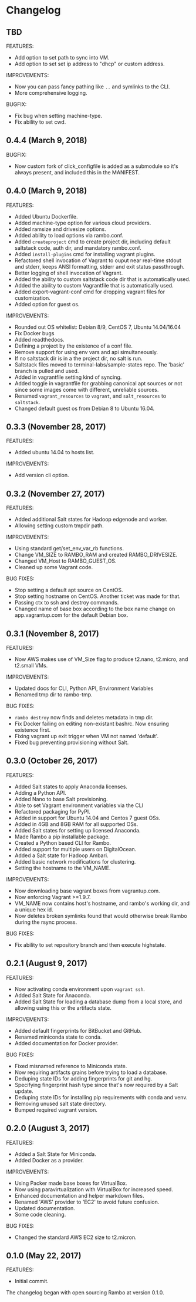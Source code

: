 # Changelog

## TBD

FEATURES:

- Add option to set path to sync into VM.
- Add option to set set ip address to "dhcp" or custom address.

IMPROVEMENTS:

- Now you can pass fancy pathing like `..` and symlinks to the CLI.
- More comprehensive logging.

BUGFIX:

- Fix bug when setting machine-type.
- Fix ability to set cwd.

## 0.4.4 (March 9, 2018)

BUGFIX:

- Now custom fork of click_configfile is added as a submodule so it's always present, and included this in the MANIFEST.

## 0.4.0 (March 9, 2018)

FEATURES:

- Added Ubuntu Dockerfile.
- Added machine-type option for various cloud providers.
- Added ramsize and drivesize options.
- Added ability to load options via rambo.conf.
- Added `createproject` cmd to create project dir, including default
  saltstack code, auth dir, and mandatory rambo.conf.
- Added `install-plugins` cmd for installing vagrant plugins.
- Refactored shell invocation of Vagrant to ouput near real-time stdout
  and stderr, keeps ANSI formatting, stderr and exit status passthrough.
- Better logging of shell invocation of Vagrant.
- Added the ability to custom saltstack code dir that is automatically used.
- Added the ability to custom Vagrantfile that is automatically used.
- Added export-vagrant-conf cmd for dropping vagrant files for customization.
- Added option for guest os.

IMPROVEMENTS:

- Rounded out OS whitelist: Debian 8/9, CentOS 7, Ubuntu 14.04/16.04
- Fix Docker bugs
- Added readthedocs.
- Defining a project by the existence of a conf file.
- Remove support for using env vars and api simultaneously.
- If no saltstack dir is in a the project dir, no salt is run.
- Saltstack files moved to terminal-labs/sample-states repo.
  The 'basic' branch is pulled and used.
- Added in vagrantfile setting kind of syncing.
- Added toggle in vagrantfile for grabbing canonical apt sources or not
  since some images come with different, unreliable sources.
- Renamed `vagrant_resources` to `vagrant`, and `salt_resources` to `saltstack`.
- Changed default guest os from Debian 8 to Ubuntu 16.04.

## 0.3.3 (November 28, 2017)

FEATURES:

- Added ubuntu 14.04 to hosts list.

IMPROVEMENTS:

- Add version cli option.

## 0.3.2 (November 27, 2017)

FEATURES:

- Added additional Salt states for Hadoop edgenode and worker.
- Allowing setting custom tmpdir path.

IMPROVEMENTS:

- Using standard get/set_env_var_rb functions.
- Change VM_SIZE to RAMBO_RAM and created RAMBO_DRIVESIZE.
- Changed VM_Host to RAMBO_GUEST_OS.
- Cleaned up some Vagrant code.

BUG FIXES:

- Stop setting a default apt source on CentOS.
- Stop setting hostname on CentOS. Another ticket was made for that.
- Passing ctx to ssh and destroy commands.
- Changed name of base box according to the box name change on
  app.vagrantup.com for the default Debian box.

## 0.3.1 (November 8, 2017)

FEATURES:

- Now AWS makes use of VM_Size flag to produce t2.nano, t2.micro, and t2.small VMs.

IMPROVEMENTS:

- Updated docs for CLI, Python API, Environment Variables
- Renamed tmp dir to rambo-tmp.

BUG FIXES:

- `rambo destroy` now finds and deletes metadata in tmp dir.
- Fix Docker failing on editing non-existant bashrc. Now ensuring existence first.
- Fixing vagrant up exit trigger when VM not named 'default'.
- Fixed bug preventing provisioning without Salt.

## 0.3.0 (October 26, 2017)

FEATURES:

- Added Salt states to apply Anaconda licenses.
- Adding a Python API.
- Added Nano to base Salt provisioning.
- Able to set Vagrant environment variables via the CLI
- Refactored packaging for PyPI.
- Added in support for Ubuntu 14.04 and Centos 7 guest OSs.
- Added in 4GB and 8GB RAM for all supported OSs.
- Added Salt states for setting up licensed Anaconda.
- Made Rambo a pip installable package.
- Created a Python based CLI for Rambo.
- Added support for multiple users on DigitalOcean.
- Added a Salt state for Hadoop Ambari.
- Added basic network modifications for clustering.
- Setting the hostname to the VM_NAME.

IMPROVEMENTS:

- Now downloading base vagrant boxes from vagrantup.com.
- Now enforcing Vagrant >=1.9.7.
- VM_NAME now contains host's hostname, and rambo's working dir, and a unique hex id.
- Now deletes broken symlinks found that would otherwise break Rambo
  during the rsync process.

BUG FIXES:

- Fix ability to set repository branch and then execute highstate.

## 0.2.1 (August 9, 2017)

FEATURES:

- Now activating conda environment upon `vagrant ssh`.
- Added Salt State for Anaconda.
- Added Salt State for loading a database dump from a local store, and
  allowing using this or the artifacts state.

IMPROVEMENTS:

- Added default fingerprints for BitBucket and GitHub.
- Renamed miniconda state to conda.
- Added documentation for Docker provider.

BUG FIXES:

- Fixed misnamed reference to Miniconda state.
- Now requiring artifacts grains before trying to load a database.
- Deduping state IDs for adding fingerprints for git and hg.
- Specifying fingerprint hash type since that's now required by a Salt update.
- Deduping state IDs for installing pip requirements with conda and venv.
- Removing unused salt state directory.
- Bumped required vagrant version.

## 0.2.0 (August 3, 2017)

FEATURES:

- Added a Salt State for Miniconda.
- Added Docker as a provider.

IMPROVEMENTS:

- Using Packer made base boxes for VirtualBox.
- Now using paravirtualization with VirtualBox for increased speed.
- Enhanced documentation and helper markdown files.
- Renamed 'AWS' provider to 'EC2' to avoid future confusion.
- Updated documentation.
- Some code cleaning.

BUG FIXES:

- Changed the standard AWS EC2 size to t2.micron.

## 0.1.0 (May 22, 2017)

FEATURES:

- Initial commit.

The changelog began with open sourcing Rambo at version 0.1.0.
